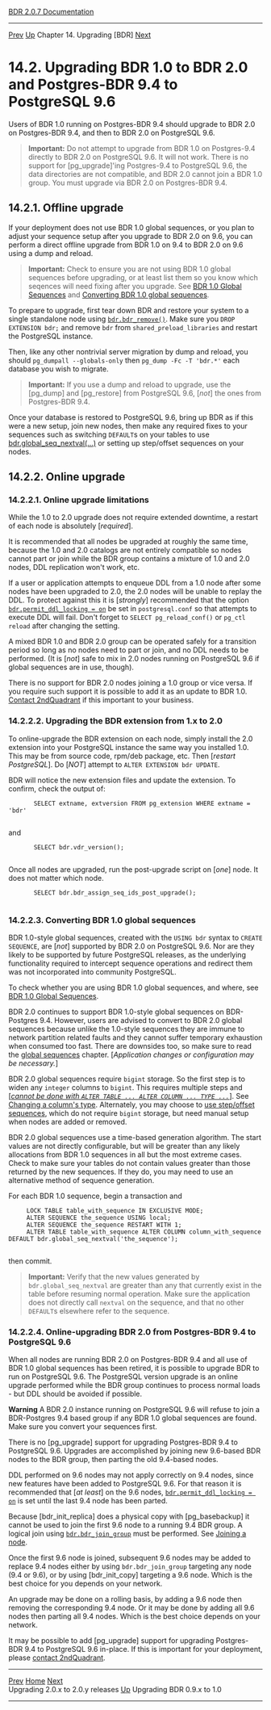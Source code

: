   [BDR 2.0.7 Documentation](README.md)                                                                                                                   
  ----------------------------------------------------------------------- ----------------------------------- ------------------------------------------- ----------------------------------------------------------------
  [Prev](x4421.md "Upgrading 2.0.x to 2.0.y releases")   [Up](upgrade.md)    Chapter 14. Upgrading [BDR]    [Next](x4537.md "Upgrading BDR 0.9.x to 1.0")  


# 14.2. Upgrading BDR 1.0 to BDR 2.0 and Postgres-BDR 9.4 to PostgreSQL 9.6

Users of BDR 1.0 running on Postgres-BDR 9.4 should upgrade to BDR 2.0
on Postgres-BDR 9.4, and then to BDR 2.0 on PostgreSQL 9.6.

> **Important:** Do not attempt to upgrade from BDR 1.0 on Postgres-9.4
> directly to BDR 2.0 on PostgreSQL 9.6. It will not work. There is no
> support for [pg_upgrade]\'ing Postgres-9.4 to PostgreSQL
> 9.6, the data directories are not compatible, and BDR 2.0 cannot join
> a BDR 1.0 group. You must upgrade via BDR 2.0 on Postgres-BDR 9.4.

## 14.2.1. Offline upgrade

If your deployment does not use BDR 1.0 global sequences, or you plan to
adjust your sequence setup after you upgrade to BDR 2.0 on 9.6, you can
perform a direct offline upgrade from BDR 1.0 on 9.4 to BDR 2.0 on 9.6
using a dump and reload.

> **Important:** Check to ensure you are not using BDR 1.0 global
> sequences before upgrading, or at least list them so you know which
> seqences will need fixing after you upgrade. See [BDR 1.0 Global
> Sequences](global-sequences-bdr10.md) and [Converting BDR 1.0 global
> sequences](x4424.md#UPGRADE-20-CONVERT-10-GLOBAL-SEQUENCES).

To prepare to upgrade, first tear down BDR and restore your system to a
single standalone node using
[`bdr.bdr_remove()`](node-management-disabling.md).
Make sure you `DROP EXTENSION bdr;` and remove `bdr`
from `shared_preload_libraries` and restart the PostgreSQL
instance.

Then, like any other nontrivial server migration by dump and reload, you
should `pg_dumpall --globals-only` then
`pg_dump -Fc -T 'bdr.*'` each database you wish to migrate.

> **Important:** If you use a dump and reload to upgrade, use the
> [pg_dump] and [pg_restore] from PostgreSQL
> 9.6, [*not*] the ones from Postgres-BDR 9.4.

Once your database is restored to PostgreSQL 9.6, bring up BDR as if
this were a new setup, join new nodes, then make any required fixes to
your sequences such as switching `DEFAULT`s on your tables to
use [bdr.global_seq_nextval(\...)](global-sequences.md) or setting up
step/offset sequences on your nodes.

## 14.2.2. Online upgrade

### 14.2.2.1. Online upgrade limitations

While the 1.0 to 2.0 upgrade does not require extended downtime, a
restart of each node is absolutely [*required*].

It is recommended that all nodes be upgraded at roughly the same time,
because the 1.0 and 2.0 catalogs are not entirely compatible so nodes
cannot part or join while the BDR group contains a mixture of 1.0 and
2.0 nodes, DDL replication won\'t work, etc.

If a user or application attempts to enqueue DDL from a 1.0 node after
some nodes have been upgraded to 2.0, the 2.0 nodes will be unable to
replay the DDL. To protect against this it is [*strongly*]
recommended that the option
[`bdr.permit_ddl_locking = on`](bdr-configuration-variables.md#GUC-BDR-PERMIT-DDL-LOCKING)
be set in `postgresql.conf` so that attempts to execute DDL
will fail. Don\'t forget to `SELECT pg_reload_conf()` or
`pg_ctl reload` after changing the setting.

A mixed BDR 1.0 and BDR 2.0 group can be operated safely for a
transition period so long as no nodes need to part or join, and no DDL
needs to be performed. (It is [*not*] safe to mix in 2.0
nodes running on PostgreSQL 9.6 if global sequences are in use, though).

There is no support for BDR 2.0 nodes joining a 1.0 group or vice versa.
If you require such support it is possible to add it as an update to BDR
1.0. [Contact 2ndQuadrant](http://2ndquadrant.com) if
this important to your business.

### 14.2.2.2. Upgrading the BDR extension from 1.x to 2.0

To online-upgrade the BDR extension on each node, simply install the 2.0
extension into your PostgreSQL instance the same way you installed 1.0.
This may be from source code, rpm/deb package, etc. Then [*restart
PostgreSQL*]. Do [*NOT*] attempt to
`ALTER EXTENSION bdr UPDATE`.

BDR will notice the new extension files and update the extension. To
confirm, check the output of:

``` PROGRAMLISTING
       SELECT extname, extversion FROM pg_extension WHERE extname = 'bdr'
     
```

and

``` PROGRAMLISTING
       SELECT bdr.vdr_version();
     
```

Once all nodes are upgraded, run the post-upgrade script on
[*one*] node. It does not matter which node.

``` PROGRAMLISTING
       SELECT bdr.bdr_assign_seq_ids_post_upgrade();
     
```

### 14.2.2.3. Converting BDR 1.0 global sequences

BDR 1.0-style global sequences, created with the `USING bdr`
syntax to `CREATE SEQUENCE`, are [*not*] supported
by BDR 2.0 on PostgreSQL 9.6. Nor are they likely to be supported by
future PostgreSQL releases, as the underlying functionality required to
intercept sequence operations and redirect them was not incorporated
into community PostgreSQL.

To check whether you are using BDR 1.0 global sequences, and where, see
[BDR 1.0 Global Sequences](global-sequences-bdr10.md).

BDR 2.0 continues to support BDR 1.0-style global sequences on
BDR-Postgres 9.4. However, users are advised to convert to BDR 2.0
global sequences because unlike the 1.0-style sequences they are immune
to network partition related faults and they cannot suffer temporary
exhaustion when consumed too fast. There are downsides too, so make sure
to read the [global sequences](global-sequences.md) chapter.
[*Application changes or configuration may be necessary.*]

BDR 2.0 global sequences require `bigint` storage. So the
first step is to widen any `integer` columns to `bigint`.
This requires multiple steps and [*[cannot be done with
`ALTER TABLE ... ALTER COLUMN ... TYPE ...`](ddl-replication-statements.md#DDL-REPLICATION-RESTRICTED-COMMANDS)*].
See [Changing a column\'s
type](ddl-replication-statements.md#DDL-REPLICATION-ALTERTYPE).
Alternately, you may choose to [use step/offset
sequences](global-sequences-alternatives.md), which do not require
`bigint` storage, but need manual setup when nodes are added or
removed.

BDR 2.0 global sequences use a time-based generation algorithm. The
start values are not directly configurable, but will be greater than any
likely allocations from BDR 1.0 sequences in all but the most extreme
cases. Check to make sure your tables do not contain values greater than
those returned by the new sequences. If they do, you may need to use an
alternative method of sequence generation.

For each BDR 1.0 sequence, begin a transaction and

``` PROGRAMLISTING
     LOCK TABLE table_with_sequence IN EXCLUSIVE MODE;
     ALTER SEQUENCE the_sequence USING local;
     ALTER SEQUENCE the_sequence RESTART WITH 1;
     ALTER TABLE table_with_sequence ALTER COLUMN column_with_sequence DEFAULT bdr.global_seq_nextval('the_sequence');
     
```

then commit.

> **Important:** Verify that the new values generated by
> `bdr.global_seq_nextval` are greater than any that
> currently exist in the table before resuming normal operation. Make
> sure the application does not directly call `nextval` on
> the sequence, and that no other `DEFAULT`s elsewhere refer
> to the sequence.

### 14.2.2.4. Online-upgrading BDR 2.0 from Postgres-BDR 9.4 to PostgreSQL 9.6

When all nodes are running BDR 2.0 on Postgres-BDR 9.4 and all use of
BDR 1.0 global sequences has been retired, it is possible to upgrade BDR
to run on PostgreSQL 9.6. The PostgreSQL version upgrade is an online
upgrade performed while the BDR group continues to process normal
loads - but DDL should be avoided if possible.

  **Warning**
  A BDR 2.0 instance running on PostgreSQL 9.6 will refuse to join a BDR-Postgres 9.4 based group if any BDR 1.0 global sequences are found. Make sure you convert your sequences first.

There is no [pg_upgrade] support for upgrading
Postgres-BDR 9.4 to PostgreSQL 9.6. Upgrades are accomplished by joining
new 9.6-based BDR nodes to the BDR group, then parting the old 9.4-based
nodes.

DDL performed on 9.6 nodes may not apply correctly on 9.4 nodes, since
new features have been added to PostgreSQL 9.6. For that reason it is
recommended that [*at least*] on the 9.6 nodes,
[`bdr.permit_ddl_locking = on`](bdr-configuration-variables.md#GUC-BDR-PERMIT-DDL-LOCKING)
is set until the last 9.4 node has been parted.

Because [bdr_init_replica] does a physical copy with
[pg_basebackup] it cannot be used to join the first 9.6
node to a running 9.4 BDR group. A logical join using
[`bdr.bdr_join_group`](functions-node-mgmt.md#FUNCTION-BDR-JOIN-GROUP)
must be performed. See [Joining a node](node-management-joining.md).

Once the first 9.6 node is joined, subsequent 9.6 nodes may be added to
replace 9.4 nodes either by using `bdr.bdr_join_group`
targeting any node (9.4 or 9.6), or by using
[bdr_init_copy] targeting a 9.6 node. Which is the best
choice for you depends on your network.

An upgrade may be done on a rolling basis, by adding a 9.6 node then
removing the corresponding 9.4 node. Or it may be done by adding all 9.6
nodes then parting all 9.4 nodes. Which is the best choice depends on
your network.

It may be possible to add [pg_upgrade] support for
upgrading Postgres-BDR 9.4 to PostgreSQL 9.6 in-place. If this is
important for your deployment, please [contact
2ndQuadrant](http://2ndquadrant.com).



  ----------------------------------- ----------------------------------- -----------------------------------
  [Prev](x4421.md)    [Home](README.md)    [Next](x4537.md)  
  Upgrading 2.0.x to 2.0.y releases    [Up](upgrade.md)           Upgrading BDR 0.9.x to 1.0
  ----------------------------------- ----------------------------------- -----------------------------------
